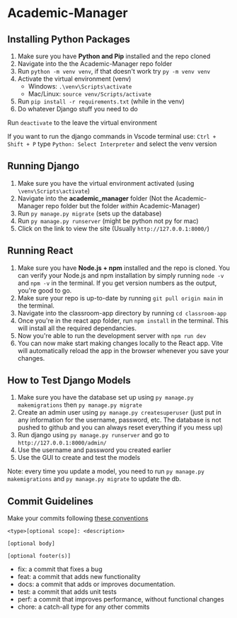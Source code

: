 # Academic-Manager
 
## Installing Python Packages

1. Make sure you have **Python and Pip** installed and the repo cloned
2. Navigate into the the Academic-Manager repo folder
3. Run `python -m venv venv`, if that doesn't work try `py -m venv venv`
4. Activate the virtual environment (venv)  
    * Windows: `.\venv\Scripts\activate`
    * Mac/Linux: `source venv/Scripts/activate`
5. Run `pip install -r requirements.txt` (while in the venv)
6. Do whatever Django stuff you need to do

Run `deactivate` to the leave the virtual environment

If you want to run the django commands in Vscode terminal use:
`Ctrl + Shift + P` type `Python: Select Interpreter` and select the venv version

## Running Django

1. Make sure you have the virtual environment activated (using `\venv\Scripts\activate`)
2. Navigate into the **academic_manager** folder (Not the Academic-Manager repo folder but the folder *within* Academic-Manager)
3. Run `py manage.py migrate` (sets up the database)
4. Run `py manage.py runserver` (might be python not py for mac)
5. Click on the link to view the site (Usually `http://127.0.0.1:8000/`)

## Running React

1. Make sure you have **Node.js + npm** installed and the repo is cloned. You can verify your Node.js and npm installation by simply running `node -v` and `npm -v` in the terminal. If you get version numbers as the output, you're good to go.
2. Make sure your repo is up-to-date by running `git pull origin main` in the terminal. 
3. Navigate into the classroom-app directory by running `cd classroom-app`
4. Once you're in the react app folder, run `npm install` in the terminal. This will install all the required dependancies.
5. Now you're able to run the development server with `npm run dev`
6. You can now make start making changes locally to the React app. Vite will automatically reload the app in the browser whenever you save your changes.

## How to Test Django Models

1. Make sure you have the database set up using `py manage.py makemigrations` then `py manage.py migrate`
2. Create an admin user using `py manage.py createsuperuser` (just put in any information for the username, password, etc. The database is not pushed to github and you can always reset everything if you mess up)
3. Run django using `py manage.py runserver` and go to `http://127.0.0.1:8000/admin/`
4. Use the username and password you created earlier
5. Use the GUI to create and test the models

Note: every time you update a model, you need to run `py manage.py makemigrations` and `py manage.py migrate` to update the db.

## Commit Guidelines

Make your commits following [these conventions](https://www.conventionalcommits.org/en/v1.0.0/)

```
<type>[optional scope]: <description>

[optional body] 

[optional footer(s)]
```
 
* fix: a commit that fixes a bug
* feat: a commit that adds new functionality
* docs: a commit that adds or improves documentation.
* test: a commit that adds unit tests
* perf: a commit that improves performance, without functional changes
* chore: a catch-all type for any other commits 
